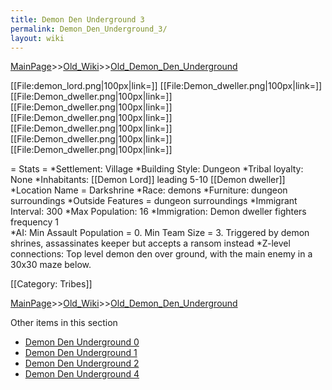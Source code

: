 ```yaml
---
title: Demon Den Underground 3
permalink: Demon_Den_Underground_3/
layout: wiki
---
```


[MainPage](/keeperrl_wiki/ "wikilink")>>[Old_Wiki](/keeperrl_wiki/Old_Wiki "wikilink")>>[Old_Demon_Den_Underground](/keeperrl_wiki/Old_Demon_Den_Underground "wikilink")

[[File:demon_lord.png|100px|link=]]
[[File:Demon_dweller.png|100px|link=]]
[[File:Demon_dweller.png|100px|link=]]
[[File:Demon_dweller.png|100px|link=]]
[[File:Demon_dweller.png|100px|link=]]
[[File:Demon_dweller.png|100px|link=]]
[[File:Demon_dweller.png|100px|link=]]
[[File:Demon_dweller.png|100px|link=]]

= Stats =
*Settlement: Village
*Building Style: Dungeon
*Tribal loyalty: None
*Inhabitants: [[Demon Lord]] leading 5-10 [[Demon dweller]]
*Location Name = Darkshrine
*Race: demons
*Furniture:  dungeon surroundings
*Outside Features = dungeon surroundings 
*Immigrant Interval: 300
*Max Population: 16 
*Immigration: Demon dweller fighters frequency 1  
*AI: Min Assault Population = 0. Min Team Size = 3. Triggered by demon shrines, assassinates keeper but accepts a ransom instead 
*Z-level connections: Top level demon den over ground, with the main enemy in a 30x30 maze below.   

[[Category: Tribes]]

[MainPage](/keeperrl_wiki/ "wikilink")>>[Old_Wiki](/keeperrl_wiki/Old_Wiki "wikilink")>>[Old_Demon_Den_Underground](/keeperrl_wiki/Old_Demon_Den_Underground "wikilink")

Other items in this section
-    [Demon Den Underground 0](/keeperrl_wiki/Demon_Den_Underground_0 "wikilink")
-    [Demon Den Underground 1](/keeperrl_wiki/Demon_Den_Underground_1 "wikilink")
-    [Demon Den Underground 2](/keeperrl_wiki/Demon_Den_Underground_2 "wikilink")
-    [Demon Den Underground 4](/keeperrl_wiki/Demon_Den_Underground_4 "wikilink")
